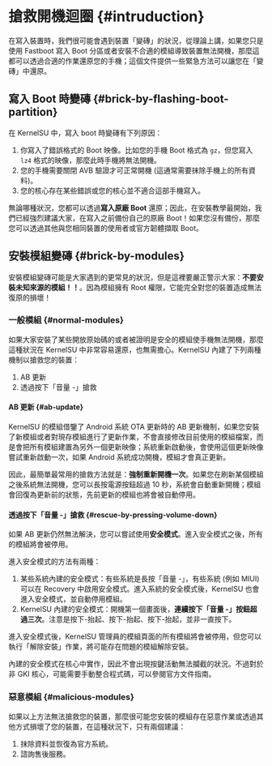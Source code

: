 # 搶救開機迴圈 {#intruduction}

在寫入裝置時，我們很可能會遇到裝置「變磚」的狀況，從理論上講，如果您只是使用 Fastboot 寫入 Boot 分區或者安裝不合適的模組導致裝置無法開機，那麼這都可以透過合適的作業還原您的手機；這個文件提供一些緊急方法可以讓您在「變磚」中還原。

## 寫入 Boot 時變磚 {#brick-by-flashing-boot-partition}

在 KernelSU 中，寫入 boot 時變磚有下列原因：

1. 你寫入了錯誤格式的 Boot 映像。比如您的手機 Boot 格式為  `gz`，但您寫入 `lz4` 格式的映像，那麼此時手機將無法開機。
2. 您的手機需要關閉 AVB 驗證才可正常開機 (這通常需要抹除手機上的所有資料)。
3. 您的核心存在某些錯誤或您的核心並不適合這部手機寫入。

無論哪種狀況，您都可以透過**寫入原廠 Boot** 還原；因此，在安裝教學最開始，我們已經強烈建議大家，在寫入之前備份自己的原廠 Boot！如果您沒有備份，那麼您可以透過其他與您相同裝置的使用者或官方韌體擷取 Boot。

## 安裝模組變磚 {#brick-by-modules}

安裝模組變磚可能是大家遇到的更常見的狀況，但是這裡要嚴正警示大家：**不要安裝未知來源的模組！！**。因為模組擁有 Root 權限，它能完全對您的裝置造成無法復原的損壞！

### 一般模組 {#normal-modules}

如果大家安裝了某些開放原始碼的或者被證明是安全的模組使手機無法開機，那麼這種狀況在 KernelSU 中非常容易還原，也無需擔心。KernelSU 內建了下列兩種機制以搶救您的裝置：

1. AB 更新
2. 透過按下「音量 -」搶救

#### AB 更新 {#ab-update}

KernelSU 的模組借鑒了 Android 系統 OTA 更新時的 AB 更新機制，如果您安裝了新模組或者對現存模組進行了更新作業，不會直接修改目前使用的模組檔案，而是會把所有模組建置為另外一個更新映像；系統重新啟動後，會使用這個更新映像嘗試重新啟動一次，如果 Android 系統成功開機，模組才會真正更新。

因此，最簡單最常用的搶救方法就是：**強制重新開機一次**。如果您在刷新某個模組之後系統無法開機，您可以長按電源按鈕超過 10 秒，系統會自動重新開機；模組會回復為更新前的狀態，先前更新的模組也將會被自動停用。

#### 透過按下「音量 -」搶救 {#rescue-by-pressing-volume-down}

如果 AB 更新仍然無法解決，您可以嘗試使用**安全模式**。進入安全模式之後，所有的模組將會被停用。

進入安全模式的方法有兩種：

1. 某些系統內建的安全模式：有些系統是長按「音量 -」，有些系統 (例如 MIUI) 可以在 Recovery 中啟用安全模式。進入系統的安全模式後，KernelSU 也會進入安全模式，並自動停用模組。
2. KernelSU 內建的安全模式：開機第一個畫面後，**連續按下「音量 -」按鈕超過三次**。注意是按下-抬起、按下-抬起、按下-抬起，並非一直按下。

進入安全模式後，KernelSU 管理員的模組頁面的所有模組將會被停用，但您可以執行「解除安裝」作業，將可能存在問題的模組解除安裝。

內建的安全模式在核心中實作，因此不會出現按鍵活動無法攔截的狀況。不過對於非 GKI 核心，可能需要手動整合程式碼，可以參閱官方文件指南。

### 惡意模組 {#malicious-modules}

如果以上方法無法搶救您的裝置，那麼很可能您安裝的模組存在惡意作業或透過其他方式損壞了您的裝置，在這種狀況下，只有兩個建議：

1. 抹除資料並恢復為官方系統。
2. 諮詢售後服務。
